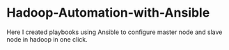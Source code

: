 # Hadoop-Automation-with-Ansible

Here I created playbooks using Ansible to configure master node and slave node in hadoop in one click.
